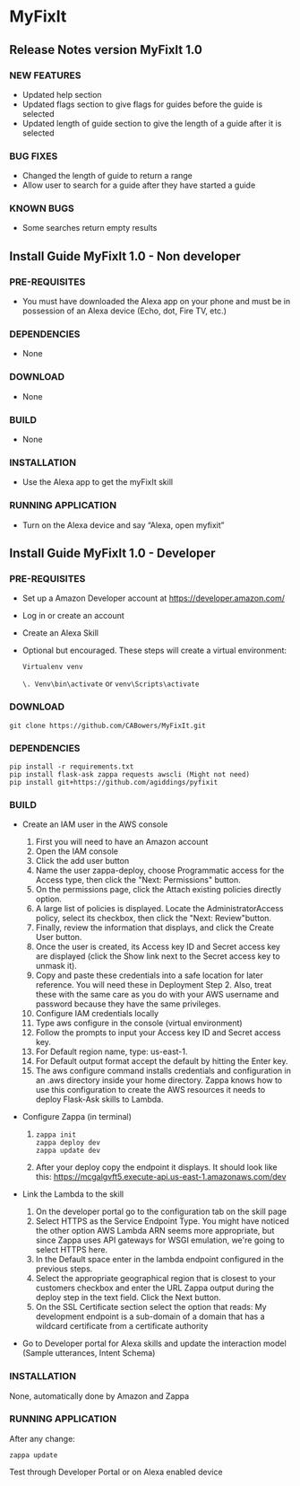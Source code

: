 # MyFixIt

## Release Notes version MyFixIt 1.0
### NEW FEATURES
* Updated help section
* Updated flags section to give flags for guides before the guide is selected
* Updated length of guide section to give the length of a guide after it is selected
### BUG FIXES
* Changed the length of guide to return a range
* Allow user to search for a guide after they have started a guide
### KNOWN BUGS
* Some searches return empty results
	
## Install Guide MyFixIt 1.0 - Non developer
### PRE-REQUISITES
* You must have downloaded the Alexa app on your phone and must be in possession of an Alexa device (Echo, dot, Fire TV, etc.)
### DEPENDENCIES
* None
### DOWNLOAD
* None
### BUILD
* None
### INSTALLATION
* Use the Alexa app to get the myFixIt skill
### RUNNING APPLICATION
* Turn on the Alexa device and say “Alexa, open myfixit”


## Install Guide MyFixIt 1.0 - Developer
### PRE-REQUISITES
* Set up a Amazon Developer account at https://developer.amazon.com/
* Log in or create an account
* Create an Alexa Skill

* Optional but encouraged. These steps will create a virtual environment:
	```Pip install virtualenv
	Virtualenv venv
	```
	`\. Venv\bin\activate` or `venv\Scripts\activate`

### DOWNLOAD
`git clone https://github.com/CABowers/MyFixIt.git`

### DEPENDENCIES
```
pip install -r requirements.txt
pip install flask-ask zappa requests awscli (Might not need)
pip install git+https://github.com/agiddings/pyfixit
```
	
### BUILD
* Create an IAM user in the AWS console
	1. First you will need to have an Amazon account
	2. Open the IAM console
	3. Click the add user button
	4. Name the user zappa-deploy, choose Programmatic access for the Access type, then click the "Next: Permissions" button.
	5. On the permissions page, click the Attach existing policies directly option.
	6. A large list of policies is displayed. Locate the AdministratorAccess policy, select its checkbox, then click the "Next: Review"button.
	7. Finally, review the information that displays, and click the Create User button.
	8. Once the user is created, its Access key ID and Secret access key are displayed (click the Show link next to the Secret access key to unmask it).
	9. Copy and paste these credentials into a safe location for later reference. You will need these in Deployment Step 2. Also, treat these with the same care as you do with your AWS username and password because they have the same privileges. 
	10. Configure IAM credentials locally
	11. Type aws configure in the console (virtual environment)
	12. Follow the prompts to input your Access key ID and Secret access key.
	13. For Default region name, type: us-east-1.
	14. For Default output format accept the default by hitting the Enter key.
	15. The aws configure command installs credentials and configuration in an .aws directory inside your home directory. Zappa knows how to use this configuration to create the AWS resources it needs to deploy Flask-Ask skills to Lambda.
	
* Configure Zappa (in terminal)
	1. ```
	   zappa init
	   zappa deploy dev
	   zappa update dev
	   ```
	2. After your deploy copy the endpoint it displays. It should look like this: https://mcgalgvft5.execute-api.us-east-1.amazonaws.com/dev
* Link the Lambda to the skill
	1. On the developer portal go to the configuration tab on the skill page
	2. Select HTTPS as the Service Endpoint Type. You might have noticed the other option AWS Lambda ARN seems more appropriate, but since Zappa uses API gateways for WSGI emulation, we're going to select HTTPS here.
	3. In the Default space enter in the lambda endpoint configured in the previous steps.
	4. Select the appropriate geographical region that is closest to your customers checkbox and enter the URL Zappa output during the deploy step in the text field. Click the Next button.
	5. On the SSL Certificate section select the option that reads: My development endpoint is a sub-domain of a domain that has a wildcard certificate from a certificate authority
* Go to Developer portal for Alexa skills and update the interaction model (Sample utterances, Intent Schema)
### INSTALLATION
None, automatically done by Amazon and Zappa	
### RUNNING APPLICATION
After any change:
```
zappa update
```
Test through Developer Portal or on Alexa enabled device
